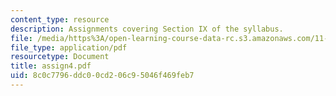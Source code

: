 ```yaml
---
content_type: resource
description: Assignments covering Section IX of the syllabus.
file: /media/https%3A/open-learning-course-data-rc.s3.amazonaws.com/11-701-introduction-to-planning-institutional-processes-in-developing-countries-fall-2003/8c0c7796ddc00cd206c95046f469feb7_assign4.pdf
file_type: application/pdf
resourcetype: Document
title: assign4.pdf
uid: 8c0c7796-ddc0-0cd2-06c9-5046f469feb7
---
```

